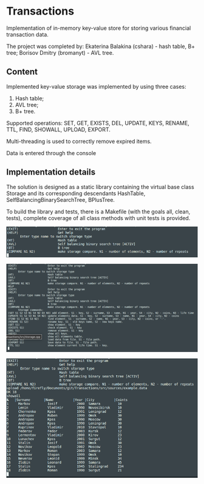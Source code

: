 # Transactions
Implementation of in-memory key-value store for storing various financial transaction data.

The project was completed by: Ekaterina Balakina (cshara) - hash table, B+ tree; Borisov Dmitry (bromanyt) - AVL tree.

## Content

Implemented key-value storage was implemented by using three cases:
1. Hash table;
2. AVL tree;
3. B+ tree.

Supported operations: SET, GET, EXISTS, DEL, UPDATE, KEYS, RENAME, TTL, FIND, SHOWALL, UPLOAD, EXPORT.

Multi-threading is used to correctly remove expired items.

Data is entered through the console

## Implementation details

The solution is designed as a static library containing the virtual base class Storage and its corresponding descendants HashTable, SelfBalancingBinarySearchTree, BPlusTree.

To build the library and tests, there is a Makefile (with the goals all, clean, tests), complete coverage of all class methods with unit tests is provided.


![preview](images/terminal_1.PNG)

![preview](images/terminal_2.PNG)

![preview](images/terminal_3.PNG)